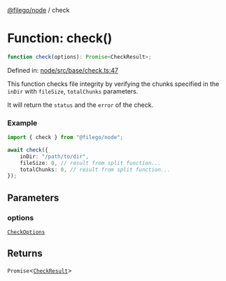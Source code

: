 [@filego/node](../README.md) / check

# Function: check()

```ts
function check(options): Promise<CheckResult>;
```

Defined in: [node/src/base/check.ts:47](https://github.com/alpheusday/filego.js/blob/0b6198ac40a1ab78f90e02a6ab2598047e19ad06/packages/node/src/base/check.ts#L47)

This function checks file integrity by verifying the chunks specified
in the `inDir` with `fileSize`, `totalChunks` parameters.

It will return the `status` and the `error` of the check.

### Example

```ts
import { check } from "@filego/node";

await check({
    inDir: "/path/to/dir",
    fileSize: 0, // result from split function...
    totalChunks: 0, // result from split function...
});
```

## Parameters

### options

[`CheckOptions`](../type-aliases/CheckOptions.md)

## Returns

`Promise`\<[`CheckResult`](../type-aliases/CheckResult.md)\>
